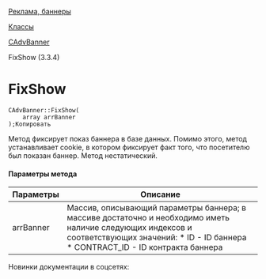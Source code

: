 [Реклама, баннеры](/api_help/advertising/index.php)

[Классы](/api_help/advertising/classes/index.php)

[CAdvBanner](/api_help/advertising/classes/cadvbanner/index.php)

FixShow (3.3.4)

FixShow
=======

```
CAdvBanner::FixShow(
	array arrBanner
);Копировать
```

Метод фиксирует показ баннера в базе данных. Помимо этого, метод устанавливает cookie, в котором фиксирует факт того, что посетителю был показан баннер. Метод нестатический.

#### Параметры метода

| Параметры | Описание |
| --- | --- |
| arrBanner | Массив, описывающий параметры баннера; в массиве достаточно и необходимо иметь наличие следующих индексов и соответствующих значений:  * ID - ID баннера * CONTRACT\_ID - ID контракта баннера |

Новинки документации в соцсетях: